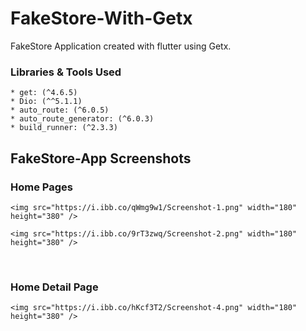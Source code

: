 # FakeStore-With-Getx

FakeStore Application created with flutter using Getx.

### Libraries & Tools Used

```
* get: (^4.6.5)
* Dio: (^^5.1.1)
* auto_route: (^6.0.5)
* auto_route_generator: (^6.0.3)
* build_runner: (^2.3.3)
```

 ## FakeStore-App Screenshots
 ### Home Pages
 
 ```
 <img src="https://i.ibb.co/qWmg9w1/Screenshot-1.png" width="180" height="380" />

 <img src="https://i.ibb.co/9rT3zwq/Screenshot-2.png" width="180" height="380" />
 ```
 <br />
 
 ### Home Detail Page
 ```
 <img src="https://i.ibb.co/hKcf3T2/Screenshot-4.png" width="180" height="380" />
 ```
 <br />
